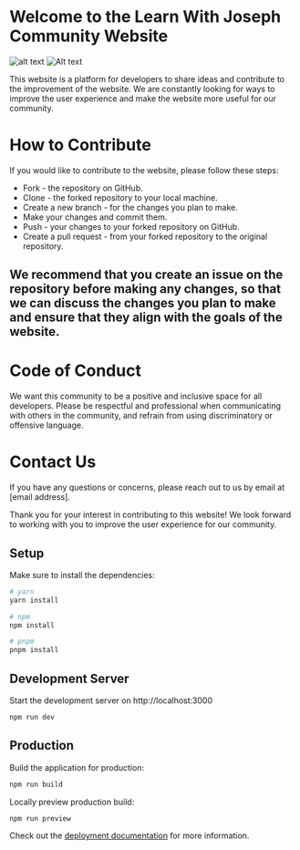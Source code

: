 # Welcome to the Learn With Joseph Community Website

![alt text](https://drive.google.com/file/d/1NiM2phRdaRDaqQVIWCBM0V-bHpOczQVl/view?usp=sharing)
<img src="(https://drive.google.com/file/d/1NiM2phRdaRDaqQVIWCBM0V-bHpOczQVl/view?usp=sharing" alt="Alt text"/>



This website is a platform for developers to share ideas and contribute to the improvement of the website. We are constantly looking for ways to improve the user experience and make the website more useful for our community.

# How to Contribute 

If you would like to contribute to the website, please follow these steps:

* Fork  - the repository on GitHub.
* Clone - the forked repository to your local  machine.
* Create a new branch - for the changes you plan to make.
* Make your changes  and commit them.
* Push - your changes to your forked repository on GitHub.
* Create a pull request - from your forked repository to the original repository.

## We recommend that you create an issue on the repository before making any changes, so that we can discuss the changes you plan to make and ensure that they align with the goals of the website.

# Code of Conduct

We want this community to be a positive and inclusive space for all developers. Please be respectful and professional when communicating with others in the community, and refrain from using discriminatory or offensive language.

# Contact Us

If you have any questions or concerns, please reach out to us by email at [email address].

Thank you for your interest in contributing to this website! We look forward to working with you to improve the user experience for our community.


## Setup

Make sure to install the dependencies:

```bash
# yarn
yarn install

# npm
npm install

# pnpm
pnpm install
```

## Development Server

Start the development server on http://localhost:3000

```bash
npm run dev
```

## Production

Build the application for production:

```bash
npm run build
```

Locally preview production build:

```bash
npm run preview
```

Check out the [deployment documentation](https://nuxt.com/docs/getting-started/deployment) for more information.
